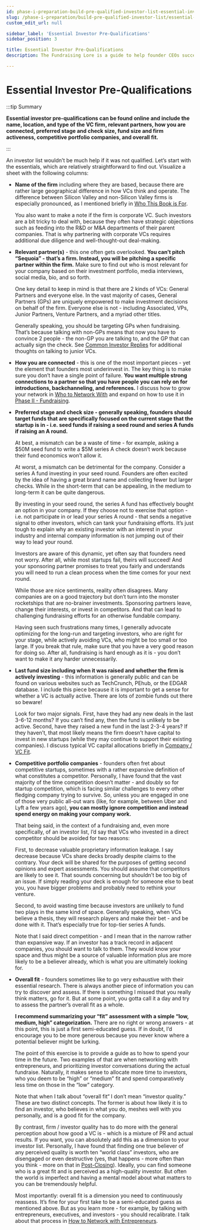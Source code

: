 ```yaml
---
id: phase-i-preparation-build-pre-qualified-investor-list-essential-investor-pre-qualifications
slug: /phase-i-preparation/build-pre-qualified-investor-list/essential-investor-pre-qualifications
custom_edit_url: null

sidebar_label: 'Essential Investor Pre-Qualifications'
sidebar_position: 3

title: Essential Investor Pre-Qualifications
description: The Fundraising Lore is a guide to help founder CEOs successfully raise early-stage VC financing from Silicon Valley investors.

---
```


# Essential Investor Pre-Qualifications

:::tip Summary

**Essential investor pre-qualifications can be found online and include the name, location, and type of the VC firm, relevant partners, how you are connected, preferred stage and check size, fund size and firm activeness, competitive portfolio companies, and overall fit.**

:::

An investor list wouldn’t be much help if it was not qualified. Let’s start with the essentials, which are relatively straightforward to find out. Visualize a sheet with the following columns:

* **Name of the firm** including where they are based, because there are rather large geographical difference in how VCs think and operate. The difference between Silicon Valley and non-Silicon Valley firms is especially pronounced, as I mentioned briefly in [Who This Book is For](/introduction/who-this-book-is-for).

	You also want to make a note if the firm is corporate VC. Such investors are a bit tricky to deal with, because they often have strategic objections such as feeding into the R&D or M&A departments of their parent companies. That is why partnering with corporate VCs requires additional due diligence and well-thought-out deal-making.

* **Relevant partner(s)** - this one often gets overlooked. **You can’t pitch “Sequoia” - that’s a firm. Instead, you will be pitching a specific partner within the firm.** Make sure to find out who is most relevant for your company based on their investment portfolio, media interviews, social media, bio, and so forth. 

	One key detail to keep in mind is that there are 2 kinds of VCs: General Partners and everyone else. In the vast majority of cases, General Partners (GPs) are uniquely empowered to make investment decisions on behalf of the firm. Everyone else is not - including Associated, VPs, Junior Partners, Venture Partners, and a myriad other titles.

	Generally speaking, you should be targeting GPs when fundraising. That’s because talking with non-GPs means that now you have to convince 2 people - the non-GP you are talking to, and the GP that can actually sign the check. See [Common Investor Replies](/phase-ii-fundraising/soon-but-not-yet/common-investor-replies) for additional thoughts on talking to junior VCs.

* **How you are connected** - this is one of the most important pieces - yet the element that founders most underinvest in. The key thing is to make sure you don’t have a single point of failure. **You want multiple strong connections to a partner so that you have people you can rely on for introductions, backchanneling, and references.** I discuss how to grow your network in [Who to Network With](/phase-i-preparation/network-with-vc-backed-entrepreneurs/who-to-network-with) and expand on how to use it in [Phase II - Fundraising](/phase-ii-fundraising).

* **Preferred stage and check size - generally speaking, founders should target funds that are specifically focused on the current stage that the startup is in - i.e. seed funds if raising a seed round and series A funds if raising an A round.**

	At best, a mismatch can be a waste of time - for example, asking a $50M seed fund to write a $5M series A check doesn’t work because their fund economics won’t allow it. 

	At worst, a mismatch can be detrimental for the company. Consider a series A fund investing in your seed round. Founders are often excited by the idea of having a great brand name and collecting fewer but larger checks. While in the short-term that can be appealing, in the medium to long-term it can be quite dangerous.

	By investing in your seed round, the series A fund has effectively bought an option in your company. If they choose not to exercise that option - i.e. not participate in or lead your series A round - that sends a negative signal to other investors, which can tank your fundraising efforts. It’s just tough to explain why an existing investor with an interest in your industry and internal company information is not jumping out of their way to lead your round.

	Investors are aware of this dynamic, yet often say that founders need not worry. After all, while most startups fail, theirs will succeed! And your sponsoring partner promises to treat you fairly and understands you will need to run a clean process when the time comes for your next round.

	While those are nice sentiments, reality often disagrees. Many companies are on a good trajectory but don’t turn into the monster rocketships that are no-brainer investments. Sponsoring partners leave, change their interests, or invest in competitors. And that can lead to challenging fundraising efforts for an otherwise fundable company. 

	Having seen such frustrations many times, I generally advocate optimizing for the long-run and targeting investors, who are right for your stage, while actively avoiding VCs, who might be too small or too large. If you break that rule, make sure that you have a very good reason for doing so. After all, fundraising is hard enough as it is - you don’t want to make it any harder unnecessarily.

* **Last fund size including when it was raised and whether the firm is actively investing** - this information is generally public and can be found on various websites such as TechCrunch, PEhub, or the EDGAR database. I include this piece because it is important to get a sense for whether a VC is actually active. There are lots of zombie funds out there so beware! 

	Look for two major signals. First, have they had any new deals in the last 3-6-12 months? If you can’t find any, then the fund is unlikely to be active. Second, have they raised a new fund in the last 2-3-4 years? If they haven’t, that most likely means the firm doesn’t have capital to invest in new startups (while they may continue to support their existing companies). I discuss typical VC capital allocations briefly in [Company / VC Fit](/deciding-to-fundraise/company-vc-fit).

* **Competitive portfolio companies** - founders often fret about competitive startups, sometimes with a rather expansive definition of what constitutes a competitor. Personally, I have found that the vast majority of the time competition doesn’t matter - and doubly so for startup competition, which is facing similar challenges to every other fledging company trying to survive. So, unless you are engaged in one of those very public all-out wars (like, for example, between Uber and Lyft a few years ago), **you can mostly ignore competition and instead spend energy on making your company work.**

	That being said, in the context of a fundraising and, even more specifically, of an investor list, I’d say that VCs who invested in a direct competitor should be avoided for two reasons:
	
	First, to decrease valuable proprietary information leakage. I say decrease because VCs share decks broadly despite claims to the contrary. Your deck will be shared for the purposes of getting second opinions and expert assessments. You should assume that competitors are likely to see it. That sounds concerning but shouldn’t be too big of an issue. If simply reading your deck is enough for someone else to beat you, you have bigger problems and probably need to rethink your venture.

	Second, to avoid wasting time because investors are unlikely to fund two plays in the same kind of space. Generally speaking, when VCs believe a thesis, they will research players and make their bet - and be done with it. That’s especially true for top-tier series A funds. 

	Note that I said direct competition - and I mean that in the narrow rather than expansive way. If an investor has a track record in adjacent companies, you should want to talk to them. They would know your space and thus might be a source of valuable information plus are more likely to be a believer already, which is what you are ultimately looking for.

* **Overall fit** - founders sometimes like to go very exhaustive with their essential research. There is always another piece of information you can try to discover and assess. If there is something I missed that you really think matters, go for it. But at some point, you gotta call it a day and try to assess the partner’s overall fit as a whole. 

	**I recommend summarizing your “fit” assessment with a simple “low, medium, high” categorization.** There are no right or wrong answers - at this point, this is just a first semi-educated guess. If in doubt, I’d encourage you to be more generous because you never know where a potential believer might be lurking. 

	The point of this exercise is to provide a guide as to how to spend your time in the future. Two examples of that are when networking with entrepreneurs, and prioritizing investor conversations during the actual fundraise. Naturally, it makes sense to allocate more time to investors, who you deem to be “high” or “medium” fit and spend comparatively less time on those in the “low” category. 

	Note that when I talk about “overall fit“ I don’t mean “investor quality.” These are two distinct concepts. The former is about how likely it is to find an investor, who believes in what you do, meshes well with you personally, and is a good fit for the company. 
	
	By contrast, firm / investor quality has to do more with the general perception about how good a VC is - which is a mixture of PR and actual results. If you want, you can absolutely add this as a dimension to your investor list. Personally, I have found that finding one true believer of any perceived quality is worth ten “world class” investors, who are disengaged or even destructive (yes, that happens - more often than you think - more on that in [Post-Closing](/phase-iii-closing/post-closing)). Ideally, you can find someone who is a great fit and is perceived as a high-quality investor. But often the world is imperfect and having a mental model about what matters to you can be tremendously helpful.

	Most importantly: overall fit is a dimension you need to continuously reassess. It’s fine for your first take to be a semi-educated guess as mentioned above. But as you learn more - for example, by talking with entrepreneurs, executives, and investors - you should recalibrate. I talk about that process in [How to Network with Entrepreneurs](/phase-i-preparation/network-with-vc-backed-entrepreneurs/how-to-network-with-entrepreneurs).